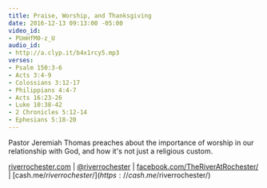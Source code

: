 ```yaml
---
title: Praise, Worship, and Thanksgiving
date: 2016-12-13 09:13:00 -05:00
video_id:
- PUmHfM0-z_U
audio_id:
- http://a.clyp.it/b4x1rcy5.mp3
verses:
- Psalm 150:3-6
- Acts 3:4-9
- Colossians 3:12-17
- Philippians 4:4-7
- Acts 16:23-26
- Luke 10:38-42
- 2 Chronicles 5:12-14
- Ephesians 5:18-20
---
```


Pastor Jeremiah Thomas preaches about the importance of worship in our relationship with God, and how it's not just a religious custom.

[riverrochester.com](https://riverrochester.com/) | 
[@riverrochester](https://www.instagram.com/riverrochester/) | 
[facebook.com/TheRiverAtRochester/](https://www.facebook.com/TheRiverAtRochester/) | 
[cash.me/$riverrochester/](https://cash.me/$riverrochester/)